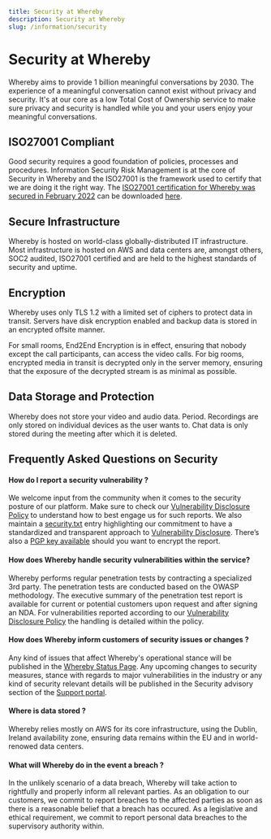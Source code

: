 ```yaml
title: Security at Whereby
description: Security at Whereby
slug: /information/security
```

# Security at Whereby

Whereby aims to provide 1 billion meaningful conversations by 2030. 
The experience of a meaningful conversation cannot exist without privacy and security. 
It's at our core as a low Total Cost of Ownership service to make sure privacy and security is handled while you and your users enjoy your meaningful conversations.


## ISO27001 Compliant

Good security requires a good foundation of policies, processes and procedures. Information Security Risk Management is at the core of Security in Whereby and the ISO27001 is the framework used to certify that we are doing it the right way.
The [ISO27001 certification for Whereby was secured in February 2022](https://whereby.com/blog/whereby-certified-with-iso-27001-certification/) can be downloaded [here](https://drive.google.com/file/d/12uzUXaz98al5HgkQvczrIRcvA2TzncYO/view?usp=sharing).

## Secure Infrastructure

Whereby is hosted on world-class globally-distributed IT infrastructure. Most infrastructure is hosted on AWS and data centers are, amongst others, SOC2 audited, ISO27001 certified and are held to the highest standards of security and uptime. 

## Encryption

Whereby uses only TLS 1.2 with a limited set of ciphers to protect data in transit. Servers have disk encryption enabled and backup data is stored in an encrypted offsite manner.

For small rooms, End2End Encryption is in effect, ensuring that nobody except the call participants, can access the video calls. For big  rooms, encrypted media in transit is decrypted only in the server memory, ensuring that the exposure of the decrypted stream is as minimal as possible.

## Data Storage and Protection

Whereby does not store your video and audio data. Period. Recordings are only stored on individual devices as the user wants to. Chat data is only stored during the meeting after which it is deleted. 


## Frequently Asked Questions on Security

#### How do I report a security vulnerability ? 
We welcome input from the community when it comes to the security posture of our platform. Make sure to check our [Vulnerability Disclosure Policy](https://whereby.com/information/security/vdp) to understand how to best engage us for such reports. We also maintain a [security.txt](https://whereby.com/security.txt) entry highlighting our commitment to have a standardized and transparent approach to [Vulnerability Disclosure](https://whereby.com/information/security/vdp). There’s also a [PGP key available](https://whereby.com/information/security/pgp-key.txt) should you want to encrypt the report. 

#### How does Whereby handle security vulnerabilities within the service?
Whereby performs regular penetration tests by contracting a specialized 3rd party. The penetration tests are conducted based on the OWASP methodology. The executive summary of the penetration test report is available for current or potential customers upon request and after signing an NDA. For vulnerabilities reported according to 
our [Vulnerability Disclosure Policy](https://whereby.com/information/security/vdp) the handling is detailed within the policy.

#### How does Whereby inform customers of security issues or changes ? 
Any kind of issues that affect Whereby's operational stance will be published in the [Whereby Status Page](https://wherebystatus.com/). 
Any upcoming changes to security measures, stance with regards to major vulnerabilities in the industry or any kind of security relevant details will be published in the Security advisory section of the [Support portal](https://whereby.helpscoutdocs.com/article/546-faq).

#### Where is data stored ?
Whereby relies mostly on AWS for its core infrastructure, using the Dublin, Ireland availability zone, ensuring data remains within the EU and in world-renowed data centers.

#### What will Whereby do in the event a breach ? 
In the unlikely scenario of a data breach, Whereby will take action to rightfully and properly inform all relevant parties. As an obligation to our customers, we commit to report breaches to the affected parties as soon as there is a reasonable belief that a breach has occured. As a legislative and ethical requirement, we commit to report personal data breaches to the supervisory authority within.
